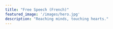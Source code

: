 ```yaml
---
title: "Free Speech (French)"
featured_image: '/images/hero.jpg'
description: "Reaching minds, touching hearts."
---
```


